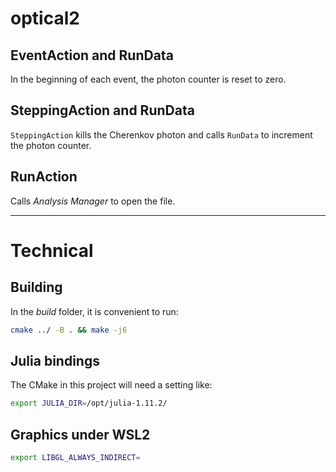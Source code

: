 # optical2

## EventAction and RunData

In the beginning of each event, the photon counter is reset to zero.

## SteppingAction and RunData

`SteppingAction` kills the Cherenkov photon and calls `RunData` to increment the photon counter.


## RunAction

Calls _Analysis Manager_ to open the file.


---

# Technical

## Building

In the _build_ folder, it is convenient to run:

```bash
cmake ../ -B . && make -j6
```


## Julia bindings

The CMake in this project will need a setting like:
```bash
export JULIA_DIR=/opt/julia-1.11.2/
```

## Graphics under WSL2

```bash
export LIBGL_ALWAYS_INDIRECT=
```

